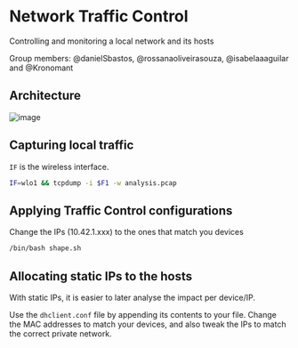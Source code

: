 # Network Traffic Control
Controlling and monitoring a local network and its hosts

Group members: @danielSbastos, @rossanaoliveirasouza, @isabelaaaguilar and @Kronomant

## Architecture

![image](https://user-images.githubusercontent.com/21130697/170607881-bcdf0a8b-095a-4f1a-b00b-5593b6aaacdb.png)


## Capturing local traffic

`IF` is the wireless interface.

```sh
IF=wlo1 && tcpdump -i $F1 -w analysis.pcap
```

## Applying Traffic Control configurations


Change the IPs (10.42.1.xxx) to the ones that match you devices

```sh
/bin/bash shape.sh
```

## Allocating static IPs to the hosts

With static IPs, it is easier to later analyse the impact per device/IP.

Use the `dhclient.conf` file by appending its contents to your file. Change the MAC addresses to match your devices, and also tweak the IPs to match the correct private network.
